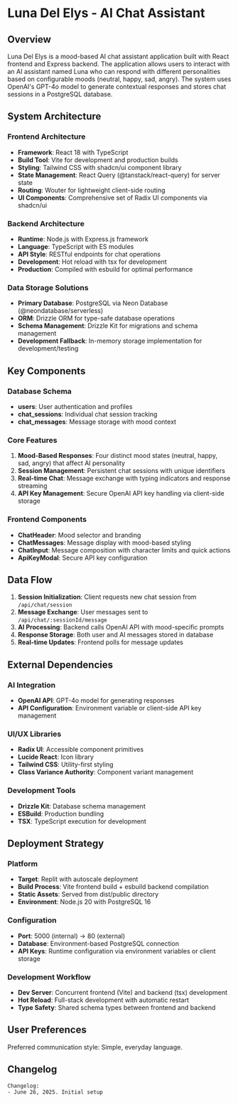 # Luna Del Elys - AI Chat Assistant

## Overview

Luna Del Elys is a mood-based AI chat assistant application built with React frontend and Express backend. The application allows users to interact with an AI assistant named Luna who can respond with different personalities based on configurable moods (neutral, happy, sad, angry). The system uses OpenAI's GPT-4o model to generate contextual responses and stores chat sessions in a PostgreSQL database.

## System Architecture

### Frontend Architecture
- **Framework**: React 18 with TypeScript
- **Build Tool**: Vite for development and production builds
- **Styling**: Tailwind CSS with shadcn/ui component library
- **State Management**: React Query (@tanstack/react-query) for server state
- **Routing**: Wouter for lightweight client-side routing
- **UI Components**: Comprehensive set of Radix UI components via shadcn/ui

### Backend Architecture
- **Runtime**: Node.js with Express.js framework
- **Language**: TypeScript with ES modules
- **API Style**: RESTful endpoints for chat operations
- **Development**: Hot reload with tsx for development
- **Production**: Compiled with esbuild for optimal performance

### Data Storage Solutions
- **Primary Database**: PostgreSQL via Neon Database (@neondatabase/serverless)
- **ORM**: Drizzle ORM for type-safe database operations
- **Schema Management**: Drizzle Kit for migrations and schema management
- **Development Fallback**: In-memory storage implementation for development/testing

## Key Components

### Database Schema
- **users**: User authentication and profiles
- **chat_sessions**: Individual chat session tracking
- **chat_messages**: Message storage with mood context

### Core Features
1. **Mood-Based Responses**: Four distinct mood states (neutral, happy, sad, angry) that affect AI personality
2. **Session Management**: Persistent chat sessions with unique identifiers
3. **Real-time Chat**: Message exchange with typing indicators and response streaming
4. **API Key Management**: Secure OpenAI API key handling via client-side storage

### Frontend Components
- **ChatHeader**: Mood selector and branding
- **ChatMessages**: Message display with mood-based styling
- **ChatInput**: Message composition with character limits and quick actions
- **ApiKeyModal**: Secure API key configuration

## Data Flow

1. **Session Initialization**: Client requests new chat session from `/api/chat/session`
2. **Message Exchange**: User messages sent to `/api/chat/:sessionId/message`
3. **AI Processing**: Backend calls OpenAI API with mood-specific prompts
4. **Response Storage**: Both user and AI messages stored in database
5. **Real-time Updates**: Frontend polls for message updates

## External Dependencies

### AI Integration
- **OpenAI API**: GPT-4o model for generating responses
- **API Configuration**: Environment variable or client-side API key management

### UI/UX Libraries
- **Radix UI**: Accessible component primitives
- **Lucide React**: Icon library
- **Tailwind CSS**: Utility-first styling
- **Class Variance Authority**: Component variant management

### Development Tools
- **Drizzle Kit**: Database schema management
- **ESBuild**: Production bundling
- **TSX**: TypeScript execution for development

## Deployment Strategy

### Platform
- **Target**: Replit with autoscale deployment
- **Build Process**: Vite frontend build + esbuild backend compilation
- **Static Assets**: Served from dist/public directory
- **Environment**: Node.js 20 with PostgreSQL 16

### Configuration
- **Port**: 5000 (internal) → 80 (external)
- **Database**: Environment-based PostgreSQL connection
- **API Keys**: Runtime configuration via environment variables or client storage

### Development Workflow
- **Dev Server**: Concurrent frontend (Vite) and backend (tsx) development
- **Hot Reload**: Full-stack development with automatic restart
- **Type Safety**: Shared schema types between frontend and backend

## User Preferences

Preferred communication style: Simple, everyday language.

## Changelog

```
Changelog:
- June 26, 2025. Initial setup
```
